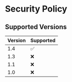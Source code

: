 # Security Policy

## Supported Versions


| Version | Supported          |
| ------- | ------------------ |
| 1.4 | :white_check_mark: |
| 1.3 | :x: |
| 1.1 | :x: |
| 1.0 | :x: |

